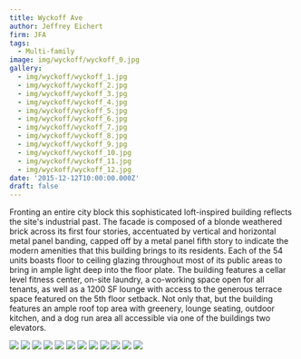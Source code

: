 ```yaml
---
title: Wyckoff Ave
author: Jeffrey Eichert
firm: JFA
tags:
  - Multi-family
image: img/wyckoff/wyckoff_0.jpg
gallery:
  - img/wyckoff/wyckoff_1.jpg
  - img/wyckoff/wyckoff_2.jpg
  - img/wyckoff/wyckoff_3.jpg
  - img/wyckoff/wyckoff_4.jpg
  - img/wyckoff/wyckoff_5.jpg
  - img/wyckoff/wyckoff_6.jpg
  - img/wyckoff/wyckoff_7.jpg
  - img/wyckoff/wyckoff_8.jpg
  - img/wyckoff/wyckoff_9.jpg
  - img/wyckoff/wyckoff_10.jpg
  - img/wyckoff/wyckoff_11.jpg
  - img/wyckoff/wyckoff_12.jpg
date: '2015-12-12T10:00:00.000Z'
draft: false
---
```


Fronting an entire city block this sophisticated loft-inspired building reflects the site's industrial past. The facade is composed of a blonde weathered brick across its first four stories, accentuated by vertical and horizontal metal panel banding, capped off by a metal panel fifth story to indicate the modern amenities that this building brings to its residents. Each of the 54 units boasts floor to ceiling glazing throughout most of its public areas to bring in ample light deep into the floor plate. The building features a cellar level fitness center, on-site laundry, a co-working space open for all tenants, as well as a 1200 SF lounge with access to the generous terrace space featured on the 5th floor setback. Not only that, but the building features an ample roof top area with greenery, lounge seating, outdoor kitchen, and a dog run area all accessible via one of the buildings two elevators.

![](img/wyckoff/wyckoff_0.jpg)
![](img/wyckoff/wyckoff_1.jpg)
![](img/wyckoff/wyckoff_3.jpg)
![](img/wyckoff/wyckoff_4.jpg)
![](img/wyckoff/wyckoff_5.jpg)
![](img/wyckoff/wyckoff_6.jpg)
![](img/wyckoff/wyckoff_7.jpg)
![](img/wyckoff/wyckoff_8.jpg)
![](img/wyckoff/wyckoff_9.jpg)
![](img/wyckoff/wyckoff_10.jpg)
![](img/wyckoff/wyckoff_11.jpg)
![](img/wyckoff/wyckoff_12.jpg)
